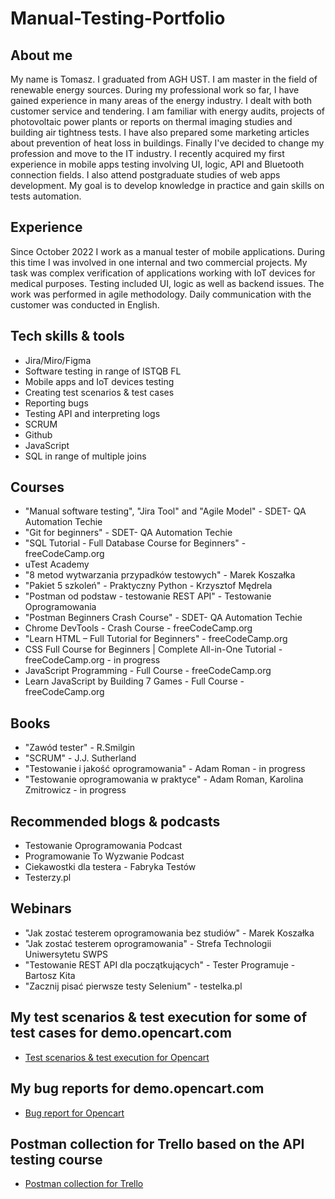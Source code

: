 # Manual-Testing-Portfolio

## About me

My name is Tomasz. I graduated from AGH UST. I am master in the field of renewable energy sources.
During my professional work so far, I have gained experience in many
areas of the energy industry. I dealt with both customer service and
tendering. I am familiar with energy audits, projects of photovoltaic power
plants or reports on thermal imaging studies and building air tightness
tests. I have also prepared some marketing articles about prevention of
heat loss in buildings.
Finally I've decided to change my profession and move to the IT industry.
I recently acquired my first experience in mobile apps testing involving UI, logic, API and Bluetooth connection fields.
I also attend postgraduate studies of web apps development.
My goal is to develop knowledge in practice and gain skills on tests automation.

## Experience
Since October 2022 I work as a manual tester of mobile applications. During this time I was involved in one internal and two commercial projects.
My task was complex verification of applications working with IoT devices for medical purposes. Testing included UI, logic as well as backend issues.
The work was performed in agile methodology. Daily communication with the customer was conducted in English.

## Tech skills & tools

* Jira/Miro/Figma
* Software testing in range of ISTQB FL
* Mobile apps and IoT devices testing
* Creating test scenarios & test cases
* Reporting bugs
* Testing API and interpreting logs
* SCRUM
* Github
* JavaScript
* SQL in range of multiple joins



## Courses

* "Manual software testing", "Jira Tool" and "Agile Model" - SDET- QA Automation Techie
* "Git for beginners" - SDET- QA Automation Techie
* "SQL Tutorial - Full Database Course for Beginners" - freeCodeCamp.org
* uTest Academy
* "8 metod wytwarzania przypadków testowych" - Marek Koszałka
* "Pakiet 5 szkoleń" - Praktyczny Python - Krzysztof Mędrela
* "Postman od podstaw - testowanie REST API" - Testowanie Oprogramowania
* "Postman Beginners Crash Course" - SDET- QA Automation Techie
* Chrome DevTools - Crash Course - freeCodeCamp.org
* "Learn HTML – Full Tutorial for Beginners" - freeCodeCamp.org
* CSS Full Course for Beginners | Complete All-in-One Tutorial - freeCodeCamp.org - in progress
* JavaScript Programming - Full Course - freeCodeCamp.org
* Learn JavaScript by Building 7 Games - Full Course - freeCodeCamp.org


## Books

* "Zawód tester" - R.Smilgin
* "SCRUM" - J.J. Sutherland
* "Testowanie i jakość oprogramowania" - Adam Roman - in progress
* "Testowanie oprogramowania w praktyce" - Adam Roman, Karolina Zmitrowicz - in progress

## Recommended blogs & podcasts

* Testowanie Oprogramowania Podcast
* Programowanie To Wyzwanie Podcast
* Ciekawostki dla testera - Fabryka Testów
* Testerzy.pl

## Webinars

* "Jak zostać testerem oprogramowania bez studiów" - Marek Koszałka
* "Jak zostać testerem oprogramowania" - Strefa Technologii Uniwersytetu SWPS
* "Testowanie REST API dla początkujących" - Tester Programuje - Bartosz Kita
* "Zacznij pisać pierwsze testy Selenium" - testelka.pl

## My test scenarios & test execution for some of test cases for demo.opencart.com

* [Test scenarios & test execution for Opencart](https://docs.google.com/spreadsheets/d/17PraG4L6zuDlGVTuB1Bjjl5sPH9gNQit/edit?usp=sharing&ouid=103077607472512868745&rtpof=true&sd=true)

## My bug reports for demo.opencart.com

* [Bug report for Opencart](https://docs.google.com/spreadsheets/d/16RKPAw_J7lxLCss0GDnpdHCgWr9xL_Wl/edit?usp=sharing&ouid=103077607472512868745&rtpof=true&sd=true)

## Postman collection for Trello based on the API testing course

* [Postman collection for Trello](https://drive.google.com/file/d/19NlGMebP12RFfJHQIfCTcEUaOVCpIRkJ/view?usp=sharing)
